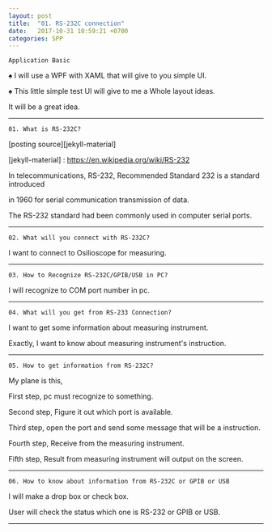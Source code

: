 ```yaml
---
layout: post
title:  "01. RS-232C connection"
date:   2017-10-31 10:59:21 +0700
categories: SPP
---
```

`Application Basic`

♠ I will use a WPF with XAML that will give to you simple UI.

♠ This little simple test UI will give to me a Whole layout ideas.

  It will be a great idea.

---
`01. What is RS-232C?`

[posting source][jekyll-material]

[jekyll-material] : https://en.wikipedia.org/wiki/RS-232

In telecommunications, RS-232, Recommended Standard 232 is a standard introduced

in 1960 for serial communication transmission of data.

The RS-232 standard had been commonly used in computer serial ports.  

---
`02. What will you connect with RS-232C?`

I want to connect to Osilioscope for measuring.

---
`03. How to Recognize RS-232C/GPIB/USB in PC?`

I will recognize to COM port number in pc.


---
`04. What will you get from RS-233 Connection? `

I want to get some information about measuring instrument.

Exactly, I want to know about measuring instrument's instruction.

---
`05. How to get information from RS-232C?`

My plane is this,

First  step, pc must recognize to something.

Second step, Figure it out which port is available.

Third  step, open the port and send some message that will be a instruction.

Fourth step, Receive from the measuring instrument.

Fifth  step, Result from measuring instrument will output on the screen.


---
`06. How to know about information from RS-232C or GPIB or USB`

I will make a drop box or check box.

User will check the status which one is RS-232 or GPIB or USB.

---

